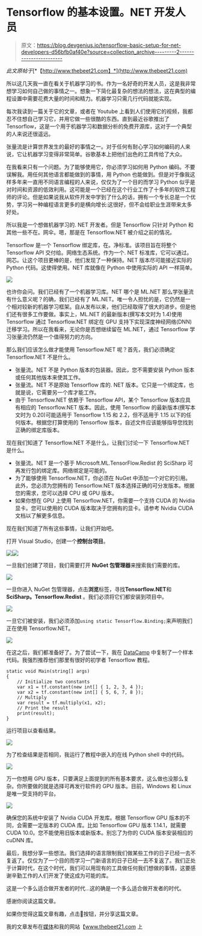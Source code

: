 # Tensorflow 的基本设置。NET 开发人员

> 原文：<https://blog.devgenius.io/tensorflow-basic-setup-for-net-developers-d56bfb0af40e?source=collection_archive---------2----------------------->

*此文原帖于*[*【http://www.thebeet21.com】*](http://www.thebeet21.com)

所以这几天我一直在看关于机器学习的书。作为一名好奇的开发人员，这是我非常想学习如何自己做的事情之一。想象一下简化最复杂的想法的想法，这在典型的编程设置中需要花费大量的时间和精力。机器学习只需几行代码就能实现。

每次我读到一篇关于它的文章，或者在 Youtube 上看到人们使用它的视频，我都忍不住想自己学习它，并用它做一些很酷的东西。直到最近谷歌推出了 Tensorflow，这是一个用于机器学习和数据分析的免费开源库，这对于一个典型的人来说还很遥远。

张量流是计算世界发生的最好的事情之一。对于任何有耐心学习如何编码的人来说，它让机器学习变得非常简单。谷歌基本上把他们出色的工具传给了大众。

在我看来只有一个问题。为了能够使用它，你必须学习如何用 Python 编码。不要误解我。用任何其他语言都能做到的事情，用 Python 也能做到。但是对于像我这样多年来一直用不同语言编程的人来说，仅仅为了一个目的而学习 Python 似乎是对时间和资源的低效利用。这可能是一个已经在这个行业工作了十多年的软件工程师的评论。但是如果说我从软件开发中学到了什么的话，拥有一个专长总是一个优势，学习另一种编程语言更多的是横向增长:这很好，但不会给职业生涯带来太多好处。

所以我是一个想做机器学习的. NET 开发者。但是 Tensorflow 只针对 Python 和其他一些不在。网伞。嗯，那是在 Tensorflow.NET 被介绍之前的情况。

Tensorflow 是一个 Tensorflow 绑定库，在。净标准。该项目旨在将整个 Tensorflow API 交付给。网络生态系统。作为一个. NET 标准库，它可以通过。网芯。让这个项目更棒的是，他们发现了一种保持。NET 版本尽可能接近实际的 Python 代码。这使得使用。NET 库就像在 Python 中使用实际的 API 一样简单。

![](img/96ed9bfbe1cc5623f84c94012d99940e.png)

也许你会问。我们已经有了一个机器学习库。NET 哪个是 ML.NET 那么学张量流有什么意义呢？的确，我们已经有了 ML.NET。唯一令人担忧的是，它仍然是一个相对较新的机器学习框架。自从发布以来，他们已经取得了很大的进步。但是他们还有很多工作要做。事实上，ML.NET 的最新版本(撰写本文时为 1.4)使用 Tensorflow 通过 Tensorflow.NET 绑定在 GPU 支持下实现深度神经网络(DNN)迁移学习。所以在我看来，无论你是否想继续留在 ML.NET，通过 Tensorflow 学习张量流仍然是一个值得努力的方向。

那么我们应该怎么做才能使用 Tensorflow.NET 呢？首先，我们必须确定 Tensorflow.NET 不是什么。

*   张量流。NET 不是 Python 版本的包装器。因此，您不需要安装 Python 版本或任何其他版本来使其工作。
*   张量流。NET 不是原始 Tensorflow 库的. NET 版本。它只是一个绑定库，也就是说，它需要另一个库才能工作。
*   由于 Tensorflow.NET 依赖于 Tensorflow API，某个 Tensorflow 版本应具有相应的 Tensorflow.NET 版本。因此，使用 Tensorflow 的最新版本(撰写本文时为 0.20)可能适用于 Tensorflow 1.15 和 2.2，但不适用于 1.15 以下的任何版本。根据您打算使用的 Tensorflow 版本，自述文件应该能够指导您找到正确的绑定库版本。

现在我们知道了 Tensorflow.NET 不是什么，让我们讨论一下 Tensorflow.NET 是什么。

*   张量流。NET 是一个基于 Microsoft.ML.TensorFlow.Redist 的 SciSharp 可再发行包的绑定库。网络绑定是可能的。
*   为了能够使用 Tensorflow.NET，你必须在 NuGet 中添加一个对它的引用。此外，您必须为您拥有的 Tensorflow.NET 版本选择正确的可分发版本。根据您的需求，您可以选择 CPU 或 GPU 版本。
*   如果你想在 GPU 上使用 Tensorflow.NET，你需要一个支持 CUDA 的 Nvidia 显卡。您可以使用的 CUDA 版本取决于您拥有的显卡。请参考 Nvidia CUDA 文档以了解更多信息。

现在我们知道了所有这些事情，让我们开始吧。

打开 Visual Studio，创建一个**控制台项目**。

![](img/4a71eb068277c6610f620d6f9ca3f7d2.png)![](img/94a6cfa182b7986ca62712554510ac53.png)

一旦我们创建了项目，我们需要打开 **NuGet 包管理器**来搜索我们需要的库。

![](img/0d5a7960fab2a81d6834d65c1101e787.png)

一旦你进入 NuGet 包管理器，点击**浏览**标签，寻找**Tensorflow.NET**和 **SciSharp。Tensorflow.Redist** 。我们必须将它们都安装到项目中。

![](img/966eaff38b39619cee1723d40af82578.png)

一旦它们被安装，我们必须添加`using static Tensorflow.Binding;`来声明我们正在使用 Tensorflow.NET。

![](img/4b22c33f70ca3c3c470f21afb5e9a060.png)

在这之后，我们都准备好了。为了尝试一下，我在 [DataCamp](https://www.datacamp.com/community/tutorials/tensorflow-tutorial?utm_source=adwords_ppc&utm_campaignid=1455363063&utm_adgroupid=65083631748&utm_device=c&utm_keyword=&utm_matchtype=b&utm_network=g&utm_adpostion=&utm_creative=278443377086&utm_targetid=dsa-498578051924&utm_loc_interest_ms=&utm_loc_physical_ms=1011179&gclid=EAIaIQobChMIqe3O35TF6QIVxFVgCh3MIgbdEAAYASAAEgJKFvD_BwE) 中复制了一个样本代码。我强烈推荐他们那里有很好的初学者 Tensorflow 教程。

```
static void Main(string[] args)
{
    // Initialize two constants
    var x1 = tf.constant(new int[] { 1, 2, 3, 4 });
    var x2 = tf.constant(new int[] { 5, 6, 7, 8 });
    // Multiply
    var result = tf.multiply(x1, x2);
    // Print the result
    print(result);
}
```

运行项目以查看结果。

![](img/cb57533b121fe4f7de2a4104a39d16f8.png)

为了检查结果是否相同，我运行了教程中嵌入的在线 Python shell 中的代码。

![](img/62fe83473fc9ce6553eee950d6c01e9e.png)

万一你想用 GPU 版本，只要满足上面提到的所有基本要求，这么做也没那么复杂。你所要做的就是选择可再发行软件的 GPU 版本。目前，Windows 和 Linux 是唯一受支持的平台。

![](img/140342a91cd7dc00baf3c903748c6e90.png)

确保您的系统中安装了 Nvidia CUDA 开发库。根据 Tensorflow GPU 版本的不同，会需要一定版本的 CUDA 库。比如 Tensorflow GPU 版本 1.14.1，就需要 CUDA 10.0。您不能使用旧版本或新版本。别忘了为你的 CUDA 版本安装相应的 cuDNN 库。

最后，我想分享一些想法。我们选择的语言限制我们做某些工作的日子已经一去不复返了。仅仅为了一个目的而学习一门新语言的日子已经一去不复返了。我们正处于计算时代，在这个时代，我们可以用现有的工具做任何我们想做的事情，这要感谢辛勤工作的人们开发了使这成为可能的库。

这是一个多么适合做开发者的时代…这的确是一个多么适合做开发者的时代。

感谢你阅读这篇文章。

如果你觉得这篇文章有趣，点击👏按钮，并分享这篇文章。

我的文章发布在[媒体](https://medium.com/@bien.baldonado)和我的网站【www.thebeet21.com 上
